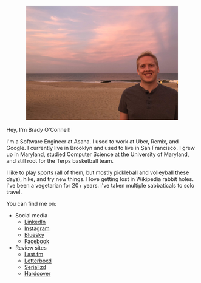 <p align="center">
   <img src="./me.JPG" height=300/>
</p>

Hey, I'm Brady O'Connell!

I'm a Software Engineer at Asana. I used to work at Uber, Remix, and Google. I currently live in Brooklyn and used to live in San Francisco. I grew up in Maryland, studied Computer Science at the University of Maryland, and still root for the Terps basketball team.

I like to play sports (all of them, but mostly pickleball and volleyball these days), hike, and try new things. I love getting lost in Wikipedia rabbit holes. I've been a vegetarian for 20+ years. I've taken multiple sabbaticals to  solo travel.

You can find me on:
* Social media
    * [LinkedIn](https://www.linkedin.com/in/bradyoconnell)
    * [Instagram](https://www.instagram.com/brady_oconnell)
    * [Bluesky](https://bsky.app/profile/brady.page)
    * [Facebook](https://www.facebook.com/bradyoactive)
* Review sites
    * [Last.fm](https://www.last.fm/user/bradyoactive)
    * [Letterboxd](https://letterboxd.com/bradyoactive)
    * [Serializd](https://www.serializd.com/user/bradyoactive)
    * [Hardcover](https://hardcover.app/@brady)
